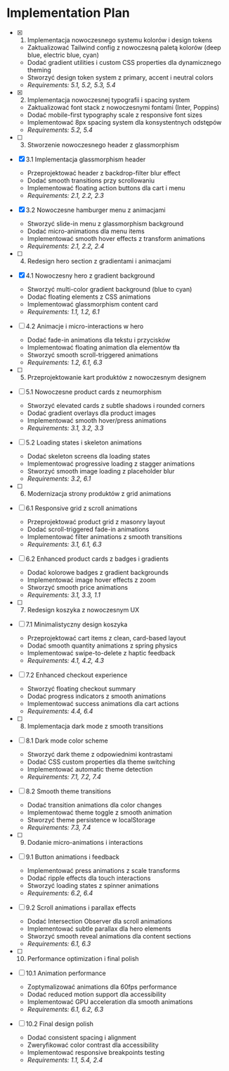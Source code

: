 # Implementation Plan

- [x] 1. Implementacja nowoczesnego systemu kolorów i design tokens
  - Zaktualizować Tailwind config z nowoczesną paletą kolorów (deep blue, electric blue, cyan)
  - Dodać gradient utilities i custom CSS properties dla dynamicznego theming
  - Stworzyć design token system z primary, accent i neutral colors
  - _Requirements: 5.1, 5.2, 5.3, 5.4_

- [x] 2. Implementacja nowoczesnej typografii i spacing system
  - Zaktualizować font stack z nowoczesnymi fontami (Inter, Poppins)
  - Dodać mobile-first typography scale z responsive font sizes
  - Implementować 8px spacing system dla konsystentnych odstępów
  - _Requirements: 5.2, 5.4_

- [ ] 3. Stworzenie nowoczesnego header z glassmorphism
- [x] 3.1 Implementacja glassmorphism header
  - Przeprojektować header z backdrop-filter blur effect
  - Dodać smooth transitions przy scrollowaniu
  - Implementować floating action buttons dla cart i menu
  - _Requirements: 2.1, 2.2, 2.3_

- [x] 3.2 Nowoczesne hamburger menu z animacjami
  - Stworzyć slide-in menu z glassmorphism background
  - Dodać micro-animations dla menu items
  - Implementować smooth hover effects z transform animations
  - _Requirements: 2.1, 2.2, 2.4_

- [ ] 4. Redesign hero section z gradientami i animacjami
- [x] 4.1 Nowoczesny hero z gradient background
  - Stworzyć multi-color gradient background (blue to cyan)
  - Dodać floating elements z CSS animations
  - Implementować glassmorphism content card
  - _Requirements: 1.1, 1.2, 6.1_

- [ ] 4.2 Animacje i micro-interactions w hero
  - Dodać fade-in animations dla tekstu i przycisków
  - Implementować floating animation dla elementów tła
  - Stworzyć smooth scroll-triggered animations
  - _Requirements: 1.2, 6.1, 6.3_

- [ ] 5. Przeprojektowanie kart produktów z nowoczesnym designem
- [ ] 5.1 Nowoczesne product cards z neumorphism
  - Stworzyć elevated cards z subtle shadows i rounded corners
  - Dodać gradient overlays dla product images
  - Implementować smooth hover/press animations
  - _Requirements: 3.1, 3.2, 3.3_

- [ ] 5.2 Loading states i skeleton animations
  - Dodać skeleton screens dla loading states
  - Implementować progressive loading z stagger animations
  - Stworzyć smooth image loading z placeholder blur
  - _Requirements: 3.2, 6.1_

- [ ] 6. Modernizacja strony produktów z grid animations
- [ ] 6.1 Responsive grid z scroll animations
  - Przeprojektować product grid z masonry layout
  - Dodać scroll-triggered fade-in animations
  - Implementować filter animations z smooth transitions
  - _Requirements: 3.1, 6.1, 6.3_

- [ ] 6.2 Enhanced product cards z badges i gradients
  - Dodać kolorowe badges z gradient backgrounds
  - Implementować image hover effects z zoom
  - Stworzyć smooth price animations
  - _Requirements: 3.1, 3.3, 1.1_

- [ ] 7. Redesign koszyka z nowoczesnym UX
- [ ] 7.1 Minimalistyczny design koszyka
  - Przeprojektować cart items z clean, card-based layout
  - Dodać smooth quantity animations z spring physics
  - Implementować swipe-to-delete z haptic feedback
  - _Requirements: 4.1, 4.2, 4.3_

- [ ] 7.2 Enhanced checkout experience
  - Stworzyć floating checkout summary
  - Dodać progress indicators z smooth animations
  - Implementować success animations dla cart actions
  - _Requirements: 4.4, 6.4_

- [ ] 8. Implementacja dark mode z smooth transitions
- [ ] 8.1 Dark mode color scheme
  - Stworzyć dark theme z odpowiednimi kontrastami
  - Dodać CSS custom properties dla theme switching
  - Implementować automatic theme detection
  - _Requirements: 7.1, 7.2, 7.4_

- [ ] 8.2 Smooth theme transitions
  - Dodać transition animations dla color changes
  - Implementować theme toggle z smooth animation
  - Stworzyć theme persistence w localStorage
  - _Requirements: 7.3, 7.4_

- [ ] 9. Dodanie micro-animations i interactions
- [ ] 9.1 Button animations i feedback
  - Implementować press animations z scale transforms
  - Dodać ripple effects dla touch interactions
  - Stworzyć loading states z spinner animations
  - _Requirements: 6.2, 6.4_

- [ ] 9.2 Scroll animations i parallax effects
  - Dodać Intersection Observer dla scroll animations
  - Implementować subtle parallax dla hero elements
  - Stworzyć smooth reveal animations dla content sections
  - _Requirements: 6.1, 6.3_

- [ ] 10. Performance optimization i final polish
- [ ] 10.1 Animation performance
  - Zoptymalizować animations dla 60fps performance
  - Dodać reduced motion support dla accessibility
  - Implementować GPU acceleration dla smooth animations
  - _Requirements: 6.1, 6.2, 6.3_

- [ ] 10.2 Final design polish
  - Dodać consistent spacing i alignment
  - Zweryfikować color contrast dla accessibility
  - Implementować responsive breakpoints testing
  - _Requirements: 1.1, 5.4, 2.4_